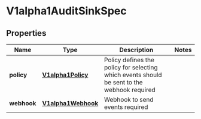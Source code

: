 
# V1alpha1AuditSinkSpec

## Properties
Name | Type | Description | Notes
------------ | ------------- | ------------- | -------------
**policy** | [**V1alpha1Policy**](V1alpha1Policy.md) | Policy defines the policy for selecting which events should be sent to the webhook required | 
**webhook** | [**V1alpha1Webhook**](V1alpha1Webhook.md) | Webhook to send events required | 



